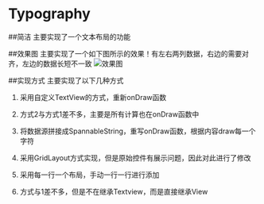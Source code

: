 # Typography

##简洁
主要实现了一个文本布局的功能

##效果图
主要实现了一个如下图所示的效果！有左右两列数据，右边的需要对齐，左边的数据长短不一致
![效果图](https://github.com/FreeSunny/Typography/app/src/main/res/drawable-xxhdpi/sample_picture.png)

##实现方式
主要实现了以下几种方式

1. 采用自定义TextView的方式，重新onDraw函数

2. 方式2与方式1差不多，主要是所有计算也在onDraw函数中

3. 将数据源拼接成SpannableString，重写onDraw函数，根据内容draw每一个字符

4. 采用GridLayout方式实现，但是原始控件有展示问题，因此对此进行了修改

5. 采用每一行一个布局，手动一行一行进行添加

6. 方式与1差不多，但是不在继承Textview，而是直接继承View
